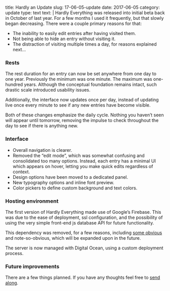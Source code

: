 title: Hardly an Update
slug: 17-06-05-update
date: 2017-06-05
category: update
type: text
text: |
  Hardly Everything was released into initial beta back in October of last year. For a few months I used it frequently, but that slowly began decreasing. There were a couple primary reasons for that:

  - The inability to easily edit entries after having visited them.
  - Not being able to hide an entry without visiting it.
  - The distraction of visiting multiple times a day, for reasons explained next…

  ### Rests

  The rest duration for an entry can now be set anywhere from one day to one year. Previously the minimum was one minute. The maximum was one-hundred years. Although the conceptual foundation remains intact, such drastic scale introduced usability issues. 

  Additionally, the interface now updates once per day, instead of updating live once every minute to see if any new entries have become visible.

  Both of these changes emphasize the daily cycle. Nothing you haven’t seen will appear until tomorrow, removing the impulse to check throughout the day to see if there is anything new.

  ### Interface

  - Overall navigation is clearer.
  - Removed the “edit mode”, which was somewhat confusing and consolidated too many options. Instead, each entry has a minimal UI which appears on hover, letting you make quick edits regardless of context.
  - Design options have been moved to a dedicated panel.
  - New typography options and inline font preview.
  - Color pickers to define custom background and text colors.

  ### Hosting environment

  The first version of Hardly Everything made use of Google’s Firebase. This was due to the ease of deployment, ssl configuration, and the possibility of using the very simple front-end js database API for future functionality.

  This dependency was removed, for a few reasons, including [some obvious](https://startupsventurecapital.com/firebase-costs-increased-by-7-000-81dc0a27271d) and note-so-obvious, which will be expanded upon in the future.

  The server is now managed with Digital Ocean, using a custom deployment process.

  ### Future improvements

  There are a few things planned. If you have any thoughts feel free to [send along](mailto:contact@jon-kyle.com).